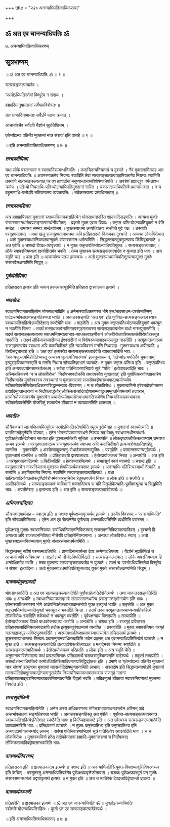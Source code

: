 +++
title = "२२० अनन्याधिपतित्वाधिकरणम्"

+++


## ॐ अत एव चानन्याधिपतिः ॐ

७. अनन्याधिपतित्वाधिकरणम्

## **सूत्रभाष्यम्**

॥ ॐ अत एव चानन्याधिपतिः ॐ ॥ ९ ॥

सत्यसङ्कल्पत्वादेव ।

‘परमोऽधिपतिस्तेषां विष्णुरेव न संशयः ।

ब्रह्मादिमानुषान्तानां सर्वेषामविशेषतः ॥

ततः प्राणादिनामान्ताः सर्वेऽपि पतयः क्रमात् ।

आचार्याश्चैव सर्वेऽपि यैर्ज्ञानं सुप्रतिष्ठितम् ।

एतेभ्योऽन्यः पतिर्नैव मुक्तानां नात्र संशय’ इति वाराहे ॥ ९ ॥

॥ इति अनन्याधिपतित्वाधिकरणम् ॥ ७ ॥

### ***तत्त्वप्रदीपिका***

यथा लोके परतन्त्राणां न स्वस्वामिसम्बन्धनियतिः । कदाचिदन्यनियतत्वं च दृश्यते । नैवं मुक्तानामित्याह अत एव चानन्याधिपतिः ॥ अयमस्माकमेव नियम्यः स्यादिति तेषां सत्यसङ्कल्पत्वादहमियतामेव नियम्यः स्यामिति तस्यापि सत्यसङ्कल्पत्वात् पर एव ब्रह्मादीनां मनुष्यान्तानामविशेषेणाधिपतिः । अवरेषां ब्रह्माद्युषः पर्यन्ताश्च क्रमेण । एतेभ्यो नियताधि-पतिभ्योऽन्याधिपतिमुक्तानां नास्ति । चकारादन्याधिपतित्वे प्रमाणाभावात् । न च बहूनामाधि-पत्येऽपि तन्नियम्यस्य व्यग्रतापत्तिः । तदैकमत्यस्य प्रसाधितत्वात् ॥

### ***तत्त्वप्रकाशिका***

अत्र ब्रह्मप्राप्तिमतां मुक्तानां स्वाधमनियामकराहित्येन भोगसाधनादस्ति शास्त्रादिसङ्गतिः । अन्यथा मुक्तेः संसारसमानधर्मत्वप्रसङ्गात्समर्थनीयमेतत् । प्रकृतो मुक्त एवात्र विषयः । क्लृप्त-पतिभ्योऽन्यपतियुक्तो न वेति सन्देहः । उभयथा सम्भवः सन्देहबीजम् । मुक्तस्याधमा अप्यधिपतयः सन्तीति पूर्वः पक्षः । तस्यापि परगृहगतत्वात् । यथा खलु राजगृहगतानामधमा अपि प्रतीहारादयो नियामका दृश्यन्ते । अन्यथा लोकविरोधात् । अतो मुक्तस्याधमनियम्यत्वान्मुक्तेः संसारसमान-धर्मत्वमिति । सिद्धान्तयत्सूत्रमुपन्यस्य किंचिद्व्याचष्टे ॥ अत एवेति ॥ चशब्दो विपक्ष-व्यावृत्त्यर्थः । न मुक्तः क्लृप्तपतिभ्योऽन्याधिपतियुक्तः । सत्यसङ्कल्पत्वात् । लोके स्वावरनियम्यत्वं ह्यनपेक्षितमेव भवति । तच्च मुक्तस्य सत्यसङ्कल्पत्वादेव न युज्यत इति भावः । अत्र स्मृतिं चाह ॥ परम इति ॥ आचार्याश्च पतय इत्यन्वयः । अतो मुक्तस्याधमाधिपतिशून्यत्वाद्युक्तं मुक्तेः संसारवैलक्षण्यमिति सिद्धम् ॥

### ***गुर्वर्थदीपिका***

प्रतिहारादय इत्यत्र प्रति जनान् हरन्त्यन्तःपुरमिति प्रतिहारा द्वारपालका इत्यर्थः ।

### ***भावबोधः***

स्वाधमनियामकराहित्येन भोगसाधनादिति ॥ अनेनास्याधिकरणस्य भोगे इत्थंभावसाधन-परत्वेनास्मिन् पादेऽन्तर्भावलक्षणसङ्गतिरुक्ता भवति । अनन्तरसङ्गतिः ‘अत एव’ इति पूर्वोक्त-सत्यसङ्कल्पत्वस्यात्र स्वाधमपतिराहित्येऽप्यतिदेशात् स्पष्टैवेति भावः ॥ क्लृप्तेति ॥ अत्र मुक्तः क्लृप्तपतिभ्योऽन्यपतियुक्तो भवत्युत न भवतीति चिन्ता । तदर्थं तत्साधकत्वेनाभिमतपरगृहगतत्वस्य सत्यसङ्कल्पत्वेन बाधो नास्त्युतास्तीति । तदर्थं सत्यसङ्कल्पत्वस्य स्वाधमनियम्यत्वाभाव-साधकत्वाङ्गीकारे लोकविरोधापत्तिरूपतर्कविरोधोऽस्त्युत नास्तीति । तदर्थं लौकिकराजादीनाम् ईश्वरादीनां च विशेषरूपमापादकमस्त्युत नास्तीति । परगृहगतत्वादस्य राजगृहगतस्येव स्वाधमा अपि कदाचिदीशते इति न्यायविवरणं मनसि निधायाह– मुक्तस्याधमा अपीत्यादि ॥ किञ्चिद्व्याचष्टे इति ॥ ‘अत एव’ इत्यस्यैव सत्यसङ्कल्पत्वादेवेति व्याख्यानादिति भावः । ‘अनन्यभृत्यत्वमिहोदितेभ्यस्तु अन्यस्य भृत्यत्वनिवारणाय’ इत्यनुव्याख्यानं, ‘एतेभ्योऽन्यपतिर्नैव मुक्तानाम्’ इत्युदाहरिष्यमाणस्मृतिं च मनसि निधाय सौत्रप्रतिज्ञाभागं व्याचष्टे– न मुक्तः क्लृप्त-पतिभ्य इति । क्लृप्तपतिभ्य इति अन्यपदप्रयोगसामर्थ्यलब्धम् । सर्वथा पतिनिवारणाभिप्राये सूत्रे ‘‘पतिः’’ इत्येवावक्ष्यदिति भावः । अस्मिन्नधिकरणे ‘न च लोकविरोधः’ ‘निर्दोषभगवदोकसि तथात्वस्यैव युक्तत्वात्’ इति पूर्वाधिकरणोक्तप्रकारेण निर्दोषत्वादेव मुक्तेश्वरस्य तत्रस्थानां च मुक्तान्तराणां राजदोषवद्दोषासम्भवाद्यथायोग्यमेव स्वीकारोपपत्तेरित्येतदधिकरणसिद्धान्तन्याय-विवरणम् । न च लोकविरोधः । मुक्तस्वामिनो हरेस्तदोकोगतानां ब्रह्मादिमुक्तान्तराणां च निर्दोषत्वाद्धेतोर् लौकिकराजादिवद्दोषासम्भवादुत्तममुक्तनियमनार्थं तदवरान् प्रत्यनियोजकत्वस्यैव युक्तत्वेन यथायोग्यमेवाधमोत्तमभावानतिक्रमेणैव नियम्यनियामकाभावस्य स्वीकारोपपत्तेरिति योजयितुं शक्यत्वेन टीकायां न व्याख्यातमिति ज्ञातव्यम् ॥

### ***भावदीपः***

सौत्रैकवचनं जात्यभिप्रायमित्युपेत्य परमोऽधिपतिस्तेषामिति स्मृत्यनुरोधेनाह ॥ मुक्तानां स्वाधमेत्यादि ॥ प्रागभिमतहेतुनैवेति योज्यम् । एतेन भोगस्योपकरणसाधने निरूप्य तद्भोक्तुः स्वाधमानधीनत्वधर्मः पूर्वोक्तहेत्वतिदेशेनात्र साध्यत इति पूर्वसङ्गतिरपि सूचिता ॥ उभयथेति ॥ लोकदृष्ट्यलौकिकत्वाभ्याम् उभयथा सम्भव इत्यर्थः । परगृहगतत्वादस्य राजगृहगतस्येव स्वाधमा अपि कदाचिदीशते इत्यन्यत्रोक्तप्रतिज्ञाहेतू व्यनक्ति ॥ मुक्तस्येति ॥ अस्येत्याद्युक्त्यनु-रोधादेकवचनाद्युक्तिः ॥ परगृहेति ॥ परमात्मरूपान्यगृहेत्यर्थः । दृष्टान्तांशं व्यनक्ति ॥ यथेति ॥ प्रतिहारादयो द्वारपालादयः । हेतोरप्रयोजकत्वं निराह ॥ अन्यथेति ॥ अत इति ॥ परगृहगतत्वादित्यर्थः ॥ किञ्चिदिति ॥ हेत्वंशमात्रमित्यर्थः । समग्रसूत्रं स्वयं व्याचष्टे ॥ चशब्द इति ॥ परगृहगतत्वेन नावरनियतत्वं मुक्तस्य ज्ञेयमित्यर्थकश्चशब्द इत्यर्थः । अनन्याधि-पतिरित्यस्यार्थो नेत्यादि ॥ सत्येति ॥ अहमियतामेव नियम्यः स्यामिति सत्यसङ्कल्पत्वादित्यर्थः । यथा खल्वित्यादिनोक्तलोकदृष्टिविरोधमेवकारसूचितेन हेतुबलवत्वेन निराह ॥ लोक इति ॥ सत्येति ॥ अप्रतिहतेत्यर्थः । सत्यसङ्कल्पत्वं चाविभागो वचनादित्यत्र स यदि पितृलोकेत्यादि-पूर्वोक्तश्रुत्या च सिद्धमिति भावः । अप्रतीतेराह ॥ इत्यन्वय इति ॥ अत इति ॥ सत्यसङ्कल्पत्वादेवेत्यर्थः ॥

### ***अभिनवचन्द्रिका***

सौत्रचशद्बार्थमाह – चशद्ब इति ॥ चशब्दः पूर्वपक्षव्यावृत्त्यर्थम् इत्यर्थः । तस्यैव विवरणम् – ‘अनन्याधिपतिः’ इति सौत्रपदमितिभावः । एतेन अत एव चेत्यनेनैव पूर्णत्वाद् अनन्याधिपतिरिति व्यर्थमिति परास्तम् ॥

पूर्वपक्षस्तु मुक्ताः स्वावरनियम्याः सर्वाधिपतिसदननिविष्टत्वाद् राजसदननिविष्टामात्यादिवत् । दृश्यन्ते हि अमात्या अपि राजसदननिविष्टा नीचैरपि प्रतिहारैर्नियम्यमानाः । अन्यथा लोकविरोधः स्यात् । अतो मुक्तस्याऽधमनियम्यत्वान् मुक्तेः संसारसमानधर्मत्वमिति ।

सिद्धान्तस्तु सर्वेषां परमात्माऽधिपतिः । प्राणादिनामपर्यन्ता देवाः क्रमेणाऽधिपतयः । यैर्ज्ञानं सुप्रतिष्ठितं त आचार्या अपि अधिपतयः । नाऽतोऽन्यो नीचोऽधिपतिर्विद्यते । सत्यसङ्कल्पत्वात् । लोके अवरनियम्यत्वं हि अनपेक्षितमेव भवति । तच्च मुक्तस्य सत्यसङ्कल्पत्वादेव न युज्यते । उक्तं च ‘परमोऽधिपतिस्तेषां विष्णुरेव न संशय’ इत्यादिना । अतो मुक्तस्याऽधमाधिपतिशून्यत्वाद् युक्तं मुक्तेः संसारवैलक्षण्यमिति सिद्धम् ।

### ***वाक्यार्थमुक्तावली***

भोगसाधनादिति ॥ अत एव सत्यसङ्कल्पत्वादेवेति पूर्वोक्तहेत्वतिदेशेनेत्यर्थः । तथा चानन्तरसङ्गतिरिति भावः ॥ अन्यथेति ॥ स्वाधमनियामकसद्भावे संसारसमानधर्मत्व-प्रसङ्गात्तद्भोगायोग इति भावः । एतेनास्याधिकरणस्य भोगे आक्षेपनिवर्तकत्वात्पादान्तर्भावो युक्त इत्युक्तं भवति ॥ क्लृप्तेति ॥ अत्र मुक्तः क्लृप्तपतिभ्योऽन्यपतियुक्तो भवत्युत न भवतीति चिन्ता । तदर्थं तस्य परगृहगतत्वस्याप्यन्यपतिराहित्ये लोकविरोधः स्यादिति तर्कबाधो न भवत्युत भवतीति । पूर्वपक्षन्यायं विशदयति ॥ तस्यापीति ॥ हेतोरप्रयोजकत्वं विपक्षे बाधकोक्तयाऽपा-करोति ॥ अन्यथेति ॥ चशब्द इति ॥ राजगृहं प्रविष्टस्य प्रतिहारपालादिनियतत्ववदत्रापि तदोक इत्युक्तपूर्वपक्षन्यायं व्यनक्ति ॥ तस्यापीति ॥ मुक्तः स्वावरनियतः परगृहं गतत्वाद्राजगृह-प्रविष्टपुरुषवदिति । अस्मत्पक्षप्रतिपक्षप्रमाणस्याभासत्वेन तन्निरासार्थ इत्यर्थः । कुतस्तस्याभासत्त्व-मित्यतः प्रबलानुमानबाधितत्वादिति भावेन प्रवृत्तम् अत एवानन्याधिपतिरित्यंशं व्याचष्टे ॥ न मुक्त इति ॥ सत्यसङ्कल्पत्वादिति तत्वप्रदीपोक्तरीत्याऽऽह ॥ महद्भिरेव नियम्यः स्यादिति ॥ सत्यसङ्कल्पत्वादित्यर्थः । हेतोरप्रयोजकत्वं परिहरति ॥ लोक इति ॥ अत्र स्मृतिं चेति ॥ अनुमानत्वाविशेषादस्य कथं प्राबल्यमित्यतः प्रतिज्ञातार्थे चशब्दसमुच्चितस्मृतिं चाहेत्यर्थः । तदुक्तं तत्वप्रदीपे । चशब्दोऽनन्याधिपतित्वे परमोऽधिपतिरित्यादिप्रमाणप्रसिद्धिद्योतक इति । प्रमाणे च ‘एतेभ्योऽन्यः पतिर्नैव मुक्तानां नात्र संशय’ इत्युक्त्या मुक्तानां मात्सर्यादिदोषमुक्तानामिति लाभात् । अस्तदोष इति सिद्धान्तन्यायोऽपि मुक्तानां मात्सर्यादिदोषशून्यत्वाद्योग्यतानुसारेणैव नियम्यनियामकभावसम्भवान्न राजगृहं गतानां प्रतिहारपालाद्यवरनियम्यत्वादवरनियम्यत्वमिति विवृतो भवति । तदिदमुक्तं टीकायां स्वावरनियम्यत्वं मुक्तस्य निवर्तत इति ।

### ***तत्त्वसुबोधिनी***

स्वाधमनियामकराहित्येनेति । अनेन अस्य अधिकरणस्य भोगेच्छाभावसाधनपरत्वेन अस्मिन् पादे अन्तर्भावलक्षणा सङ्गतिरुक्ता भवति । अनन्तरसङ्गतिस्तु अत एवेति । पूर्वोक्त-सत्यसङ्कल्पत्वस्यात्र स्वाधमपतिराहित्येऽतिदेशात् स्पष्टैवेति भावः ॥ किञ्चिद्व्याचष्टे इति ॥ अत एवेत्यस्य सत्यसङ्कल्पत्वादेवेति व्याख्यानादिति भावः । प्रतिज्ञाभागं व्याचष्टे । न मुक्तः क्लृप्तपतिभ्य इति क्लृप्तपतिभ्य इति अन्यपदप्रयोगसामर्थ्याद् लब्धम् । सर्वथा पतिनिवारणाभिप्राये सूत्रे पतिरित्येव अवक्ष्यदिति भावः । न च लोकविरोधः । मुक्तस्वामिनो हरेस् तदोकोगतानां ब्रह्मादि-मुक्तान्तराणां च निर्दोषत्वाद् लौकिकराजादिवद्दोषासम्भवादिति भावः ।

### ***वाक्यार्थविवरणम्***

प्रतिहारादय इति ॥ द्वारपालकादय इत्यर्थः ॥ चशब्द इति ॥ अनन्याधिपतिरित्युक्त-विपक्षव्यावृत्तिविवरणरूप इति केचित् । वस्तुतस्तु अनन्याधिपतिपदेनैव पूर्वपक्षव्यावृत्तेर्जातत्वात् । चशब्दः पूर्वपक्षफलभूतं यन् मुक्तेः संसारसमानधर्मत्वं तद्व्यावृत्यर्थ इत्यर्थः ॥ न मुक्त इति ॥ अत्र च व्यतिरेके देवदत्तादिर्दृष्टान्तो द्रष्टव्यः ॥

### ***वाक्यार्थमञ्जरी***

प्रतिहारेति ॥ द्वारपालका इत्यर्थः ॥ ॐ अत एव चानन्याधिपतिः ॐ ॥ मुक्तोऽनन्याधिपतिः स्वोत्तमेभ्योऽन्याधिपतिरहितः । कुतो ऽत एव सत्यसङ्कल्पादेवेत्यर्थः ॥

॥ इति अनन्याधिपतित्वाधिकरणम् ॥ ७ ॥

